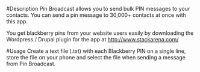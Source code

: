 #Description
Pin Broadcast allows you to send bulk PIN messages to your contacts. You can send a pin message to 30,000+ contacts at once with this app.

You get blackberry pins from your website users easily by downloading the Wordpress / Drupal plugin for the app at http://www.stackarena.com/

#Usage
Create a text file (.txt) with each Blackberry PIN on a single line, store the file on your phone and select the file when sending a message from Pin Broadcast.
